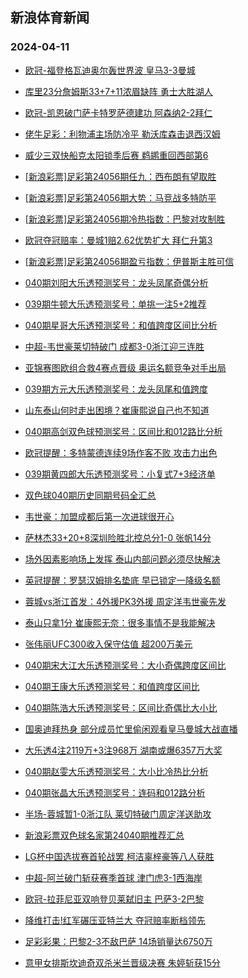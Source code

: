 ## 新浪体育新闻 
### 2024-04-11

+ [欧冠-福登格瓦迪奥尔轰世界波 皇马3-3曼城](https://sports.sina.com.cn/g/pl/2024-04-10/doc-inarhxve1493000.shtml)

+ [库里23分詹姆斯33+7+11浓眉缺阵 勇士大胜湖人](https://sports.sina.com.cn/basketball/nba/2024-04-10/doc-inarikky1310607.shtml)

+ [欧冠-凯恩破门萨卡特罗萨德建功 阿森纳2-2拜仁](https://sports.sina.com.cn/g/pl/2024-04-10/doc-inarhxuy5614429.shtml)

+ [佬牛足彩：利物浦主场防冷平 勒沃库森击退西汉姆](https://sports.sina.com.cn/l/2024-04-10/doc-inarieau3284368.shtml)

+ [威少三双快船克太阳锁季后赛 鹈鹕重回西部第6](https://sports.sina.com.cn/basketball/nba/2024-04-10/doc-inarikku5431040.shtml)

+ [[新浪彩票]足彩第24056期任九：西布朗有望取胜](https://sports.sina.com.cn/l/2024-04-10/doc-inarhxuw3374459.shtml)

+ [[新浪彩票]足彩第24056期大势：马竞战多特防平](https://sports.sina.com.cn/l/2024-04-10/doc-inarhxva2380287.shtml)

+ [[新浪彩票]足彩第24056期冷热指数：巴黎对攻制胜](https://sports.sina.com.cn/l/2024-04-10/doc-inarhxve1487081.shtml)

+ [欧冠夺冠赔率：曼城1赔2.62优势扩大 拜仁升第3](https://sports.sina.com.cn/l/2024-04-10/doc-inarieca1411599.shtml)

+ [[新浪彩票]足彩第24056期盈亏指数：伊普斯主胜可信](https://sports.sina.com.cn/l/2024-04-10/doc-inarhxuy5604558.shtml)

+ [040期刘阳大乐透预测奖号：龙头凤尾奇偶分析](https://sports.sina.com.cn/l/2024-04-10/doc-inarikku5414704.shtml)

+ [039期牛顿大乐透预测奖号：单挑一注5+2推荐](https://sports.sina.com.cn/l/2024-04-10/doc-inariqss5340167.shtml)

+ [040期星哥大乐透预测奖号：和值跨度区间比分析](https://sports.sina.com.cn/l/2024-04-10/doc-inarikkw2187139.shtml)

+ [中超-韦世豪莱切特破门 成都3-0浙江迎三连胜](https://sports.sina.com.cn/china/j/2024-04-10/doc-inarkfqq0926082.shtml)

+ [亚锦赛图欧组合救4赛点晋级 奥运名额竞争对手出局](https://sports.sina.com.cn/others/badmin/2024-04-10/doc-inarizhs1026101.shtml)

+ [039期方元大乐透预测奖号：龙头凤尾和值跨度](https://sports.sina.com.cn/l/2024-04-10/doc-inariuyu1095320.shtml)

+ [山东泰山何时走出困境？崔康熙说自己也不知道](https://sports.sina.com.cn/china/2024-04-10/doc-inarikkw2183262.shtml)

+ [040期高剑双色球预测奖号：区间比和012路比分析](https://sports.sina.com.cn/l/2024-04-10/doc-inariqss5324117.shtml)

+ [欧冠提醒：多特蒙德连续9场作客不败 攻击力出色](https://sports.sina.com.cn/l/2024-04-10/doc-inarieca1392276.shtml)

+ [039期黄四郎大乐透预测奖号：小复式7+3经济单](https://sports.sina.com.cn/l/2024-04-10/doc-inariuyv0091208.shtml)

+ [双色球040期历史同期号码全汇总](https://sports.sina.com.cn/l/2024-04-10/doc-inariqsu2103038.shtml)

+ [韦世豪：加盟成都后第一次进球很开心](https://sports.sina.com.cn/china/j/2024-04-10/doc-inarkfqk5046791.shtml)

+ [萨林杰33+20+8深圳险胜北控总分1-0 张帆14分](https://sports.sina.com.cn/basketball/cba/2024-04-10/doc-inarkfqq9924190.shtml)

+ [场外因素影响场上发挥 泰山内部问题必须尽快解决](https://sports.sina.com.cn/china/2024-04-10/doc-inarikkw2180572.shtml)

+ [英冠提醒：罗瑟汉姆排名垫底 早已锁定一降级名额](https://sports.sina.com.cn/l/2024-04-10/doc-inarieaw5514592.shtml)

+ [蓉城vs浙江首发：4外援PK3外援 周定洋韦世豪先发](https://sports.sina.com.cn/china/j/2024-04-10/doc-inarizht0023344.shtml)

+ [泰山只拿1分 崔康熙无奈：很多事情不是我能解决](https://sports.sina.com.cn/china/2024-04-10/doc-inarieaw5514617.shtml)

+ [张伟丽UFC300收入保守估值 超200万美元](https://sports.sina.com.cn/others/freefight/2024-04-10/doc-inariqsx0190216.shtml)

+ [040期宋大江大乐透预测奖号：大小奇偶跨度区间比](https://sports.sina.com.cn/l/2024-04-10/doc-inarikkw2189960.shtml)

+ [040期王康大乐透预测奖号：和值跨度区间比](https://sports.sina.com.cn/l/2024-04-10/doc-inarikkw2190114.shtml)

+ [040期陈浩大乐透预测奖号：区间比奇偶比大小比](https://sports.sina.com.cn/l/2024-04-10/doc-inarikku5414423.shtml)

+ [国奥迪拜热身 部分成员忙里偷闲观看皇马曼城大战直播](https://sports.sina.com.cn/china/2024-04-10/doc-inariqsu2100892.shtml)

+ [大乐透4注2119万+3注968万 湖南或爆6357万大奖](https://sports.sina.com.cn/l/2024-04-10/doc-inarkmwn9799998.shtml)

+ [040期赵雯大乐透预测奖号：大小比冷热比分析](https://sports.sina.com.cn/l/2024-04-10/doc-inarikku5415021.shtml)

+ [040期张晶大乐透预测奖号：连码和012路分析](https://sports.sina.com.cn/l/2024-04-10/doc-inarikkw2189803.shtml)

+ [半场-蓉城暂1-0浙江队 莱切特破门周定洋送助攻](https://sports.sina.com.cn/china/j/2024-04-10/doc-inarkfqk5035882.shtml)

+ [新浪彩票双色球名家第24040期推荐汇总](https://sports.sina.com.cn/l/2024-04-10/doc-inariqsx0210837.shtml)

+ [LG杯中国选拔赛首轮战罢 柯洁辜梓豪等八人获胜](https://sports.sina.com.cn/go/2024-04-10/doc-inarieau3296426.shtml)

+ [中超-阿兰破门斩获赛季首球 津门虎3-1西海岸](https://sports.sina.com.cn/china/j/2024-04-10/doc-inarkfqk5044304.shtml)

+ [欧冠-拉菲尼亚双响登贝莱弑旧主 巴萨3-2巴黎](https://sports.sina.com.cn/global/championsleague/2024-04-11/doc-inarmhzw4486570.shtml)

+ [降维打击!红军碾压亚特兰大 夺冠赔率断档领先](https://sports.sina.com.cn/l/2024-04-11/doc-inarmhzy1254328.shtml)

+ [足彩彩果：巴黎2-3不敌巴萨 14场销量达6750万](https://sports.sina.com.cn/l/2024-04-11/doc-inarmhzy1256698.shtml)

+ [意甲女排斯坎迪奇双杀米兰晋级决赛 朱婷斩获15分](https://sports.sina.com.cn/others/volleyball/2024-04-11/doc-inarmaua1375546.shtml)

